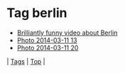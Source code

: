 <!--
title: Tag berlin
date: 2020-06-28T15:26:58.772Z
tags:
-->
# Tag berlin

 * [Brilliantly funny video about Berlin](152329284280.md)
 * [Photo 2014-03-11 13](79261897804.md)
 * [Photo 2014-03-11 20](79290706335.md)

| [Tags](tags.md) | [Top](index.md) |

